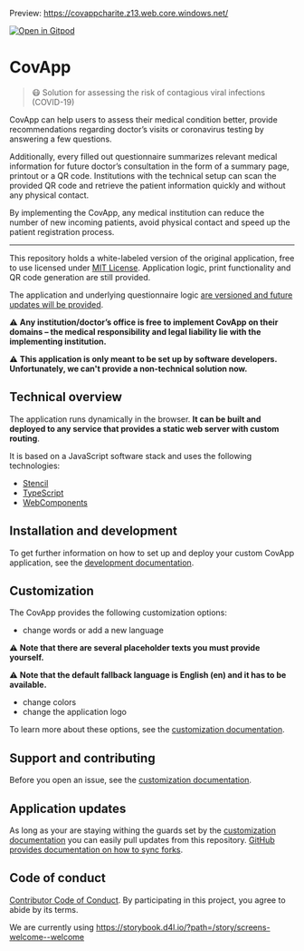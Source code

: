 Preview: https://covappcharite.z13.web.core.windows.net/

[![Open in Gitpod](https://gitpod.io/button/open-in-gitpod.svg)](https://gitpod.io/#https://github.com/CovOpen/CovApp-2.0)

# CovApp

> 😷 Solution for assessing the risk of contagious viral infections (COVID-19)

CovApp can help users to assess their medical condition better, provide recommendations regarding doctor’s visits or coronavirus testing by answering a few questions. 

Additionally, every filled out questionnaire summarizes relevant medical information for future doctor’s consultation in the form of a summary page, printout or a QR code. Institutions with the technical setup can scan the provided QR code and retrieve the patient information quickly and without any physical contact.

By implementing the CovApp, any medical institution can reduce the number of new incoming patients, avoid physical contact and speed up the patient registration process.

---

This repository holds a white-labeled version of the original application, free to use licensed under [MIT License](#license). Application logic, print functionality and QR code generation are still provided.

The application and underlying questionnaire logic [are versioned and future updates will be provided](#application-updates).

⚠️ **Any institution/doctor’s office is free to implement CovApp on their domains – the medical responsibility and legal liability lie with the implementing institution.**

⚠️ **This application is only meant to be set up by software developers. Unfortunately, we can't provide a non-technical solution now.**

## Technical overview

The application runs dynamically in the browser. **It can be built and deployed to any service that provides a static web server with custom routing**.

It is based on a JavaScript software stack and uses the following technologies:

- [Stencil](https://stenciljs.com/)
- [TypeScript](https://www.typescriptlang.org/)
- [WebComponents](https://www.webcomponents.org/)

## Installation and development

To get further information on how to set up and deploy your custom CovApp application, see the [development documentation](./docs/DEVELOPMENT.md).

## Customization

The CovApp provides the following customization options:

- change words or add a new language

⚠️ **Note that there are several placeholder texts you must provide yourself.**

⚠️ **Note that the default fallback language is English (en) and it has to be available.**

- change colors
- change the application logo

To learn more about these options, see the [customization documentation](./docs/CUSTOMIZATION.md).

## Support and contributing

Before you open an issue, see the [customization documentation](./docs/CUSTOMIZATION.md).

## Application updates

As long as your are staying withing the guards set by the [customization documentation](./docs/CUSTOMIZATION.md) you can easily pull updates from this repository. [GitHub provides documentation on how to sync forks](https://help.github.com/en/github/collaborating-with-issues-and-pull-requests/syncing-a-fork).

## Code of conduct

[Contributor Code of Conduct](./CODE-OF-CONDUCT.md). By participating in this project, you agree to abide by its terms.

We are currently using https://storybook.d4l.io/?path=/story/screens-welcome--welcome
